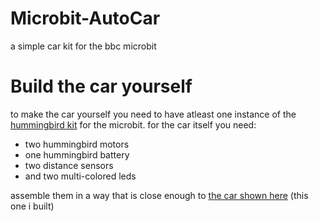 # Microbit-AutoCar
a simple car kit for the bbc microbit

# Build the car yourself
to make the car yourself you need to have atleast one instance of the [hummingbird kit](https://store.birdbraintechnologies.com/products/hummingbird-bit-base-kit) for the microbit. for the car itself you need:
* two hummingbird motors
* one hummingbird battery
* two distance sensors
* and two multi-colored leds

assemble them in a way that is close enough to [the car shown here](https://drive.google.com/drive/folders/1-bEmCUCT4hbaji_sqFeeqL5s5iHQLJt-?usp=sharing) (this one i built)
